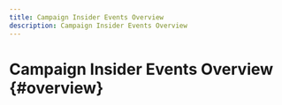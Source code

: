 ```yaml
---
title: Campaign Insider Events Overview
description: Campaign Insider Events Overview
---
```

# Campaign Insider Events Overview {#overview}
